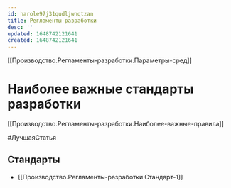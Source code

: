 ```yaml
---
id: harole97j31qudljwnqtzan
title: Регламенты-разработки
desc: ''
updated: 1648742121641
created: 1648742121641
---
```


[[Производство.Регламенты-разработки.Параметры-сред]]

# Наиболее важные стандарты разработки

[[Производство.Регламенты-разработки.Наиболее-важные-правила]]

#ЛучшаяСтатья

## Стандарты

- [[Производство.Регламенты-разработки.Стандарт-1]]